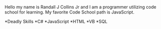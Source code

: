Hello my name is Randall J Collins Jr and I am a programmer utilizing code school for learning. My favorite Code School path is JavaScript.

*Deadly Skills
*C#
*JavaScript
*HTML
*VB
*SQL